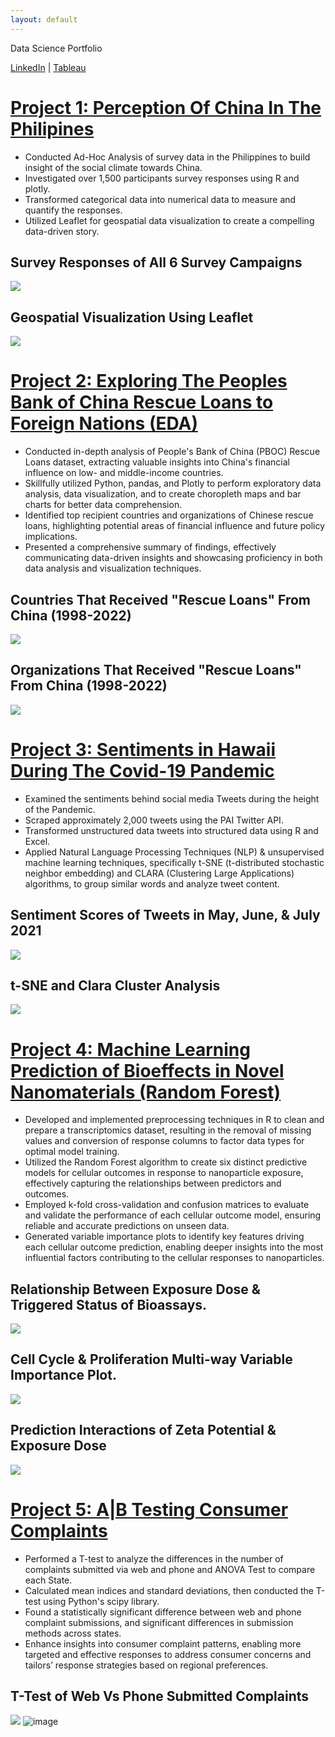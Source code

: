 ```yaml
---
layout: default
---
```



Data Science Portfolio 

[LinkedIn](https://www.linkedin.com/in/luna-armando/) | [Tableau](https://public.tableau.com/app/profile/armando.luna)

# [Project 1: Perception Of China In The Philipines](https://github.com/the-lunaverse/Survey_Analysis/blob/main/Perception%20of%20China.Rmd) 

* Conducted Ad-Hoc Analysis of survey data in the Philippines to build insight of the social climate towards China.
* Investigated over 1,500 participants survey responses using R and plotly. 
* Transformed categorical data into numerical data to measure and quantify the responses. 
* Utilized Leaflet for geospatial data visualization to create a compelling data-driven story.

## Survey Responses of All 6 Survey Campaigns 
![](images/survey_analysis.png)


## Geospatial Visualization Using Leaflet
![](images/phillipines.png)


# [Project 2: Exploring The Peoples Bank of China Rescue Loans to Foreign Nations (EDA)](https://github.com/the-lunaverse/PBOC-Rescue-Loans-Analysis/blob/main/Exploring%20PBOC%20Rescue%20Loans.ipynb) 

* Conducted in-depth analysis of People's Bank of China (PBOC) Rescue Loans dataset, extracting valuable insights into China's financial influence on low- and middle-income countries.
* Skillfully utilized Python, pandas, and Plotly to perform exploratory data analysis, data visualization, and to create choropleth maps and bar charts for better data comprehension.
* Identified top recipient countries and organizations of Chinese rescue loans, highlighting potential areas of financial influence and future policy implications.
* Presented a comprehensive summary of findings, effectively communicating data-driven insights and showcasing proficiency in both data analysis and visualization techniques.

## Countries That Received "Rescue Loans" From China (1998-2022) 
![](images/cholorpeth_map.png)

## Organizations That Received "Rescue Loans" From China (1998-2022)


![](images/received_loan_bachart.png)


# [Project 3:  Sentiments in Hawaii During The Covid-19 Pandemic](https://github.com/the-lunaverse/NLP/blob/main/NLP_Twitter_Analysis.R) 

* Examined the sentiments behind social media Tweets during the height of the Pandemic.
* Scraped approximately 2,000 tweets using the PAI Twitter API. 
* Transformed unstructured data tweets into structured data using R and Excel. 
* Applied Natural Language Processing Techniques (NLP) & unsupervised machine learning techniques, specifically t-SNE (t-distributed stochastic neighbor embedding) and CLARA (Clustering Large Applications) algorithms, to group similar words and analyze tweet content.

## Sentiment Scores of Tweets in May, June, & July 2021 
![](images/sentiments.png)

## t-SNE and Clara Cluster Analysis

![](images/clara_clusters.png)


# [Project 4: Machine Learning Prediction of Bioeffects in Novel Nanomaterials (Random Forest) ](https://github.com/NSF-ALL-SPICE-Alliance/AFRL/blob/main/random_forest_split_data.Rmd) 

* Developed and implemented preprocessing techniques in R to clean and prepare a transcriptomics dataset, resulting in the removal of missing values and conversion of response columns to factor data types for optimal model training.
* Utilized the Random Forest algorithm to create six distinct predictive models for cellular outcomes in response to nanoparticle exposure, effectively capturing the relationships between predictors and outcomes. 
* Employed k-fold cross-validation and confusion matrices to evaluate and validate the performance of each cellular outcome model, ensuring reliable and accurate predictions on unseen data.
* Generated variable importance plots to identify key features driving each cellular outcome prediction, enabling deeper insights into the most influential factors contributing to the cellular responses to nanoparticles.

## Relationship Between Exposure Dose & Triggered Status of Bioassays.
![](images/exposure_relationships.png)

## Cell Cycle & Proliferation Multi-way Variable Importance Plot.

![](images/multiway_importance.png)


## Prediction Interactions of Zeta Potential & Exposure Dose
![](images/Prediction_Interactions.png)


# [Project 5:  A|B Testing Consumer Complaints](https://github.com/the-lunaverse/A-B-Testing/blob/main/A%7CB%20Testing%20on%20Consumer%20Complaints.ipynb) 

* Performed a T-test to analyze the differences in the number of complaints submitted via web and phone and ANOVA Test to compare each State.
* Calculated mean indices and standard deviations, then conducted the T-test using Python's scipy library.
* Found a statistically significant difference between web and phone complaint submissions, and significant differences in submission methods across states.
* Enhance insights into consumer complaint patterns, enabling more targeted and effective responses to address consumer concerns and tailors’ response strategies based on regional preferences.


## T-Test of Web Vs Phone Submitted Complaints

![](images/ttest.png)
![image](https://user-images.githubusercontent.com/46611603/236126771-cfdb4d33-cf40-426a-abd6-94bdc6f6c797.png)
